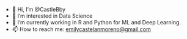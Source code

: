 - 👋 Hi, I’m @CastleBby
- 👀 I’m interested in Data Science
- 🌱 I’m currently working in R and Python for ML and Deep Learning.
- 📫 How to reach me: emilycastelanmoreno@gmail.com

<!---
CastleBby/CastleBby is a ✨ special ✨ repository because its `README.md` (this file) appears on your GitHub profile.
You can click the Preview link to take a look at your changes.
--->
